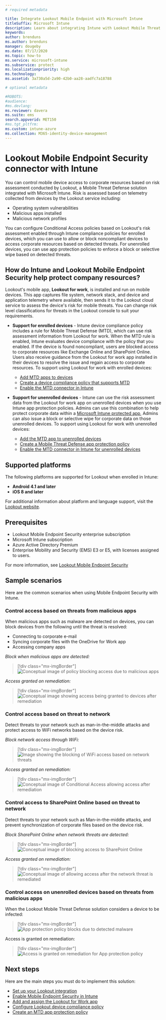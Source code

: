 ```yaml
---
# required metadata

title: Integrate Lookout Mobile Endpoint with Microsoft Intune
titleSuffix: Microsoft Intune
description: Learn about integrating Intune with Lookout Mobile Threat Defense (MTD) to control mobile device access to your corporate resources.
keywords:
author: brenduns
ms.author: brenduns
manager: dougeby
ms.date: 07/17/2020
ms.topic: how-to
ms.service: microsoft-intune
ms.subservice: protect
ms.localizationpriority: high
ms.technology:
ms.assetid: 3a730a5d-2a90-42b0-aa28-aadfc7a18788

# optional metadata

#ROBOTS:
#audience:
#ms.devlang:
ms.reviewer: davera
ms.suite: ems
search.appverid: MET150
#ms.tgt_pltfrm:
ms.custom: intune-azure
ms.collection: M365-identity-device-management
---
```


# Lookout Mobile Endpoint Security connector with Intune

You can control mobile device access to corporate resources based on risk assessment conducted by Lookout, a Mobile Threat Defense solution integrated with Microsoft Intune. Risk is assessed based on telemetry collected from devices by the Lookout service including:
- Operating system vulnerabilities
- Malicious apps installed
- Malicious network profiles

You can configure Conditional Access policies based on Lookout's risk assessment enabled through Intune compliance policies for enrolled devices, which you can use to allow or block noncompliant devices to access corporate resources based on detected threats. For unenrolled devices, you can use app protection policies to enforce a block or selective wipe based on detected threats.

## How do Intune and Lookout Mobile Endpoint Security help protect company resources?

Lookout's mobile app, **Lookout for work**, is installed and run on mobile devices. This app captures file system, network stack, and device and application telemetry where available, then sends it to the Lookout cloud service to assess the device's risk for mobile threats. You can change risk level classifications for threats in the Lookout console to suit your requirements.

- **Support for enrolled devices** - Intune device compliance policy includes a rule for Mobile Threat Defense (MTD), which can use risk assessment information from Lookout for work. When the MTD rule is enabled, Intune evaluates device compliance with the policy that you enabled. If the device is found noncompliant, users are blocked access to corporate resources like Exchange Online and SharePoint Online. Users also receive guidance from the Lookout for work app installed in their devices to resolve the issue and regain access to corporate resources. To support using Lookout for work with enrolled devices:
  - [Add MTD apps to devices](../protect/mtd-apps-ios-app-configuration-policy-add-assign.md)
  - [Create a device compliance policy that supports MTD](../protect/mtd-device-compliance-policy-create.md)
  - [Enable the MTD connector in Intune](../protect/mtd-connector-enable.md)

- **Support for unenrolled devices** - Intune can use the risk assessment data from the Lookout for work app on unenrolled devices when you use Intune app protection policies. Admins can use this combination to help protect corporate data within a [Microsoft Intune protected app](../apps/apps-supported-intune-apps.md), Admins can also issue a block or selective wipe for corporate data on those unenrolled devices. To support using Lookout for work with unenrolled devices:
  - [Add the MTD app to unenrolled devices](../protect/mtd-add-apps-unenrolled-devices.md)
  - [Create a Mobile Threat Defense app protection policy](../protect/mtd-app-protection-policy.md)
  - [Enable the MTD connector in Intune for unenrolled devices](../protect/mtd-enable-unenrolled-devices.md)

## Supported platforms

The following platforms are supported for Lookout when enrolled in Intune:

- **Android 4.1 and later**  
- **iOS 8 and later**  

For additional information about platform and language support, visit the [Lookout website](https://personal.support.lookout.com/hc/articles/114094140253).  

## Prerequisites

- Lookout Mobile Endpoint Security enterprise subscription  
- Microsoft Intune subscription
- Azure Active Directory Premium
- Enterprise Mobility and Security (EMS) E3 or E5, with licenses assigned to users.  

For more information, see [Lookout Mobile Endpoint Security](https://www.lookout.com/products/mobile-endpoint-security)

## Sample scenarios

Here are the common scenarios when using Mobile Endpoint Security with Intune.

### Control access based on threats from malicious apps

When malicious apps such as malware are detected on devices, you can block devices from the following until the threat is resolved:

- Connecting to corporate e-mail
- Syncing corporate files with the OneDrive for Work app
- Accessing company apps

*Block when malicious apps are detected:*

> [!div class="mx-imgBorder"]
> ![Conceptual image of policy blocking access due to malicious apps](./media/lookout-mobile-threat-defense-connector/malicious-apps-blocked.png)

*Access granted on remediation:*

> [!div class="mx-imgBorder"]
> ![Conceptual image showing access being granted to devices after remediation](./media/lookout-mobile-threat-defense-connector/malicious-apps-unblocked.png)

### Control access based on threat to network

Detect threats to your network such as man-in-the-middle attacks and protect access to WiFi networks based on the device risk.

*Block network access through WiFi:*

> [!div class="mx-imgBorder"]
> ![Image showing the blocking of WiFi access based on network threats](./media/lookout-mobile-threat-defense-connector/network-wifi-blocked.png)

*Access granted on remediation:*

> [!div class="mx-imgBorder"]
> ![Conceptual image of Conditional Access allowing access after remediation](./media/lookout-mobile-threat-defense-connector/network-wifi-unblocked.png)

### Control access to SharePoint Online based on threat to network

Detect threats to your network such as Man-in-the-middle attacks, and prevent synchronization of corporate files based on the device risk.

*Block SharePoint Online when network threats are detected:*

> [!div class="mx-imgBorder"]
> ![Conceptual image of blocking access to SharePoint Online](./media/lookout-mobile-threat-defense-connector/network-spo-blocked.png)

*Access granted on remediation:*

> [!div class="mx-imgBorder"]
> ![Conceptual image of allowing access after the network threat is remediated](./media/lookout-mobile-threat-defense-connector/network-spo-unblocked.png)

### Control access on unenrolled devices based on threats from malicious apps

When the Lookout Mobile Threat Defense solution considers a device to be infected:
> [!div class="mx-imgBorder"]
> ![App protection policy blocks due to detected malware](./media/lookout-mobile-threat-defense-connector/lookout-app-policy-block.png)

Access is granted on remediation:

> [!div class="mx-imgBorder"]
> ![Access is granted on remediation for App protection policy](./media/lookout-mobile-threat-defense-connector/lookout-app-policy-remediated.png)

## Next steps

Here are the main steps you must do to implement this solution:

- [Set up your Lookout integration](lookout-mtd-connector-integration.md)
- [Enable Mobile Endpoint Security in Intune](mtd-connector-enable.md)
- [Add and assign the Lookout for Work app](mtd-apps-ios-app-configuration-policy-add-assign.md)
- [Configure Lookout device compliance policy](mtd-device-compliance-policy-create.md)
- [Create an MTD app protection policy](mtd-app-protection-policy.md)
